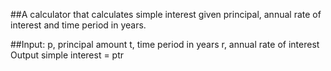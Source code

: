 ##A calculator that calculates simple interest given principal, annual rate of interest and time period in years.

##Input: p, principal amount t, time period in years r, annual rate of interest Output simple interest = ptr
